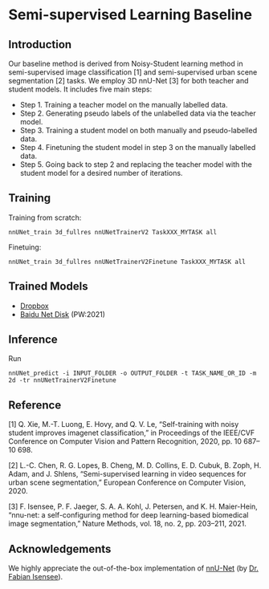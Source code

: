 
# Semi-supervised Learning Baseline

## Introduction

Our baseline method is derived from Noisy-Student learning method in semi-supervised image classification [1] and semi-supervised urban scene segmentation [2] tasks. We employ 3D nnU-Net [3] for both teacher and student models. It includes five main steps:

* Step 1. Training a teacher model on the manually labelled data.
* Step 2. Generating pseudo labels of the unlabelled data via the teacher model.
* Step 3. Training a student model on both manually and pseudo-labelled data.
* Step 4. Finetuning the student model in step 3 on the manually labelled data.
* Step 5. Going back to step 2 and replacing the teacher model with the student model for a desired number of iterations.

## Training

Training from scratch:

`nnUNet_train 3d_fullres nnUNetTrainerV2 TaskXXX_MYTASK all`

Finetuing:

`nnUNet_train 3d_fullres nnUNetTrainerV2Finetune TaskXXX_MYTASK all`

## Trained Models

- [Dropbox]()
- [Baidu Net Disk](https://pan.baidu.com/s/1-kTRtXrtCppuRCN-QTgAVA) (PW:2021)

## Inference

Run

`nnUNet_predict -i INPUT_FOLDER -o OUTPUT_FOLDER -t TASK_NAME_OR_ID -m 2d -tr nnUNetTrainerV2Finetune`

## Reference

[1] Q. Xie, M.-T. Luong, E. Hovy, and Q. V. Le, “Self-training with noisy student improves imagenet classification,” in Proceedings of the IEEE/CVF Conference on Computer Vision and Pattern Recognition, 2020, pp. 10 687–10 698.

[2] L.-C. Chen, R. G. Lopes, B. Cheng, M. D. Collins, E. D. Cubuk, B. Zoph, H. Adam, and J. Shlens, “Semi-supervised learning in video sequences for urban scene segmentation,” European Conference on Computer Vision, 2020.

[3] F. Isensee, P. F. Jaeger, S. A. A. Kohl, J. Petersen, and K. H. Maier-Hein, “nnu-net: a self-configuring method for deep learning-based biomedical image segmentation,” Nature Methods, vol. 18, no. 2, pp. 203–211, 2021.



## Acknowledgements

We highly appreciate the out-of-the-box implementation of [nnU-Net](https://github.com/MIC-DKFZ/nnUNet) (by [Dr. Fabian Isensee](https://github.com/FabianIsensee)).
